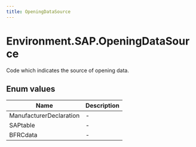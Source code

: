 ```yaml
---
title: OpeningDataSource
---
```


# Environment.SAP.OpeningDataSource

Code which indicates the source of opening data.

## Enum values

| Name            | Description                                                    |
|-----------------|----------------------------------------------------------------|
| ManufacturerDeclaration |  -  |
| SAPtable |  -  |
| BFRCdata |  -  |


